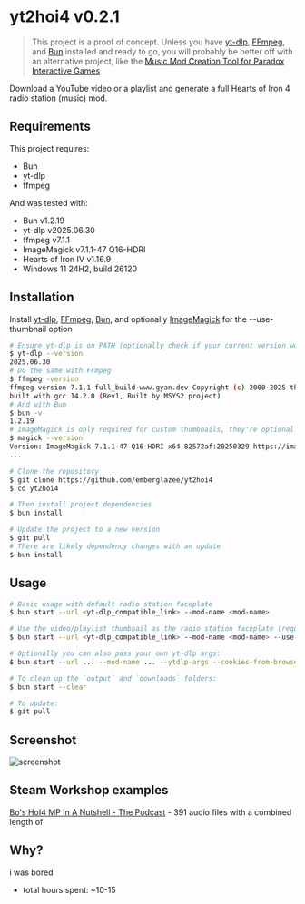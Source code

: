 # yt2hoi4 v0.2.1

> This project is a proof of concept. Unless you have [yt-dlp](https://github.com/yt-dlp/yt-dlp), [FFmpeg](https://ffmpeg.org), and [Bun](https://bun.sh) installed and ready to go, you will probably be better off with an alternative project, like the [Music Mod Creation Tool for Paradox Interactive Games](https://runite-drill.github.io/music-mod-creation-tool)

Download a YouTube video or a playlist and generate a full Hearts of Iron 4 radio station (music) mod.

## Requirements

This project requires:

- Bun
- yt-dlp
- ffmpeg

And was tested with:

- Bun v1.2.19
- yt-dlp v2025.06.30
- ffmpeg v7.1.1
- ImageMagick v7.1.1-47 Q16-HDRI
- Hearts of Iron IV v1.16.9
- Windows 11 24H2, build 26120

## Installation

Install [yt-dlp](https://github.com/yt-dlp/yt-dlp?tab=readme-ov-file#installation), [FFmpeg](https://ffmpeg.org/download.html), [Bun](https://bun.sh), and optionally [ImageMagick](https://imagemagick.org/script/download.php) for the --use-thumbnail option

```bash
# Ensure yt-dlp is on PATH (optionally check if your current version works with YouTube right now; regular updates recommended)
$ yt-dlp --version
2025.06.30
# Do the same with FFmpeg
$ ffmpeg -version
ffmpeg version 7.1.1-full_build-www.gyan.dev Copyright (c) 2000-2025 the FFmpeg developers
built with gcc 14.2.0 (Rev1, Built by MSYS2 project)
# And with Bun
$ bun -v
1.2.19
# ImageMagick is only required for custom thumbnails, they're optional
$ magick --version
Version: ImageMagick 7.1.1-47 Q16-HDRI x64 82572af:20250329 https://imagemagick.org
...

# Clone the repository
$ git clone https://github.com/emberglazee/yt2hoi4
$ cd yt2hoi4

# Then install project dependencies
$ bun install

# Update the project to a new version
$ git pull
# There are likely dependency changes with an update
$ bun install
```

## Usage

```bash
# Basic usage with default radio station faceplate
$ bun start --url <yt-dlp_compatible_link> --mod-name <mod-name>

# Use the video/playlist thumbnail as the radio station faceplate (requires ImageMagick)
$ bun start --url <yt-dlp_compatible_link> --mod-name <mod-name> --use-thumbnail

# Optionally you can also pass your own yt-dlp args:
$ bun start --url ... --mod-name ... --ytdlp-args --cookies-from-browser firefox --proxy socks5://localhost:1080 ...

# To clean up the `output` and `downloads` folders:
$ bun start --clear

# To update:
$ git pull
```

## Screenshot

![screenshot](https://github.com/user-attachments/assets/e26f222a-966c-435c-a41b-cf78787fb7ed)

## Steam Workshop examples

[Bo's HoI4 MP In A Nutshell - The Podcast](https://steamcommunity.com/sharedfiles/filedetails/?id=3529621862) - 391 audio files with a combined length of 

## Why?

i was bored

- total hours spent: ~10-15
